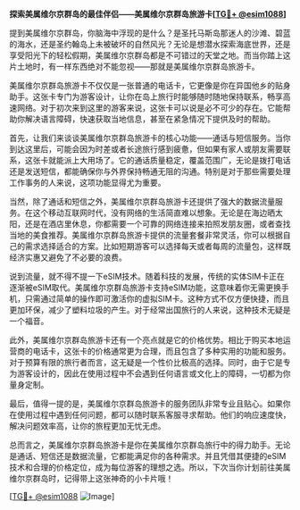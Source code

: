**探索美属维尔京群岛的最佳伴侣——美属维尔京群岛旅游卡[[TG💪+ @esim1088](https://t.me/s/esim1088)]**

提到美属维尔京群岛，你脑海中浮现的是什么？是圣托马斯岛那迷人的沙滩、碧蓝的海水，还是圣约翰岛上未被破坏的自然风光？无论是想潜水探索海底世界，还是享受阳光下的轻松假期，美属维尔京群岛都是不可错过的天堂之地。而当你踏上这片土地时，有一样东西绝对不能忽视——那就是美属维尔京群岛旅游卡。

美属维尔京群岛旅游卡不仅仅是一张普通的电话卡，它更像是你在异国他乡的贴身助手。这张卡专门为游客设计，让你在岛上旅行时能够随时随地保持联系，畅享高速网络。对于初次来到这里的游客来说，这张卡可以说是必不可少的存在。它能帮助你解决语言障碍，快速获取当地信息，甚至在紧急情况下提供及时的帮助。

首先，让我们来谈谈美属维尔京群岛旅游卡的核心功能——通话与短信服务。当你到达这里后，可能会因为时差或者长途旅行感到疲惫，但如果有家人或朋友需要联系，这张卡就能派上大用场了。它的通话质量稳定，覆盖范围广，无论是拨打电话还是发送短信，都能确保你与外界保持畅通无阻的沟通。特别是对于那些需要处理工作事务的人来说，这项功能显得尤为重要。

当然，除了通话和短信之外，美属维尔京群岛旅游卡还提供了强大的数据流量服务。在这个移动互联网时代，没有网络的生活简直难以想象。无论是在海边晒太阳，还是在酒店里休息，你都需要一个可靠的网络连接来拍照发朋友圈，或者查找当地的美食推荐。美属维尔京群岛旅游卡提供的流量套餐非常灵活，你可以根据自己的需求选择适合的方案。比如短期游客可以选择每天或者每周的流量包，这样既经济实惠又避免了不必要的浪费。

说到流量，就不得不提一下eSIM技术。随着科技的发展，传统的实体SIM卡正在逐渐被eSIM取代。美属维尔京群岛旅游卡支持eSIM功能，这意味着你无需更换手机，只需通过简单的操作即可激活你的虚拟SIM卡。这种方式不仅方便快捷，而且更加环保，减少了塑料垃圾的产生。对于经常出国旅行的人来说，这种技术无疑是一个福音。

此外，美属维尔京群岛旅游卡还有一个亮点就是它的价格优势。相比于购买本地运营商的电话卡，这张卡的价格通常更为合理，而且包含了多种实用的功能和服务。对于预算有限的旅行者而言，这无疑是一个性价比极高的选择。同时，由于它是专为游客设计的，因此在使用过程中不会遇到任何语言或文化上的障碍，一切都为你量身定制。

最后，值得一提的是，美属维尔京群岛旅游卡的服务团队非常专业且贴心。如果你在使用过程中遇到任何问题，都可以随时联系客服寻求帮助。他们的响应速度快，解决问题效率高，让你的旅程更加无忧无虑。

总而言之，美属维尔京群岛旅游卡是你在美属维尔京群岛旅行中的得力助手。无论是通话、短信还是数据流量，它都能满足你的各种需求。并且凭借其便捷的eSIM技术和合理的价格定位，成为每位游客的理想之选。所以，下次当你计划前往美属维尔京群岛时，记得带上这张神奇的小卡片哦！

[[TG💪+ @esim1088](https://t.me/s/esim1088) ![Image](https://i.postimg.cc/4NQfJmqS/Snipaste-2025-05-13-00-14-12.png)]